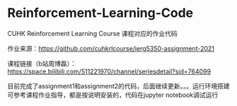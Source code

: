 # Reinforcement-Learning-Code

CUHK Reinforcement Learning Course 课程对应的作业代码

作业来源：https://github.com/cuhkrlcourse/ierg5350-assignment-2021

课程链接（b站周博磊）：https://space.bilibili.com/511221970/channel/seriesdetail?sid=764099

目前完成了assignment1和assignment2的代码，后面继续更新。。。运行环境搭建可参考课程作业指导，都是按说明安装的，代码在jupyter notebook调试运行
